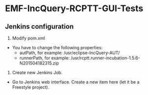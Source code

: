 # EMF-IncQuery-RCPTT-GUI-Tests

## Jenkins configuration

1. Modify pom.xml
  * You have to change the following properties:
    * autPath, for example: /usr/eclipse-IncQuery-AUT/
    * runnerPath, for example: /usr/rcptt.runner-incubation-1.5.6-N201504182315.zip
    
1. Create new Jenkins Job. 
  * Go to  Jenkins web interface. Create a new item here (let it be a Freestyle project).
  
